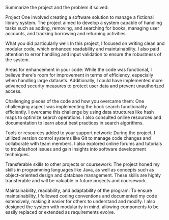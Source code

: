 Summarize the project and the problem it solved:

Project One involved creating a software solution to manage a fictional library system. The project aimed to develop a system capable of handling tasks such as adding, removing, and searching for books, managing user accounts, and tracking borrowing and returning activities.

What you did particularly well:
In this project, I focused on writing clean and modular code, which enhanced readability and maintainability. I also paid attention to error handling and input validation to ensure the robustness of the system.

Areas for enhancement in your code:
While the code was functional, I believe there's room for improvement in terms of efficiency, especially when handling large datasets. Additionally, I could have implemented more advanced security measures to protect user data and prevent unauthorized access.

Challenging pieces of the code and how you overcame them:
One challenging aspect was implementing the book search functionality efficiently. I overcame this challenge by using data structures like hash maps to optimize search operations. I also consulted online resources and documentation to learn about best practices in search algorithms.

Tools or resources added to your support network:
During the project, I utilized version control systems like Git to manage code changes and collaborate with team members. I also explored online forums and tutorials to troubleshoot issues and gain insights into software development techniques.

Transferable skills to other projects or coursework:
The project honed my skills in programming languages like Java, as well as concepts such as object-oriented design and database management. These skills are highly transferable and will be valuable in future projects and coursework.

Maintainability, readability, and adaptability of the program:
To ensure maintainability, I followed coding conventions and documented my code extensively, making it easier for others to understand and modify. I also designed the system with modularity in mind, allowing components to be easily replaced or extended as requirements evolve.

